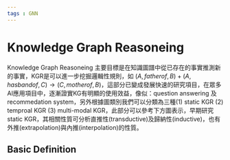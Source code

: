 ```yaml
---
tags : GNN
---
```

Knowledge Graph Reasoneing
===
Knowledge Graph Reasoneing 主要目標是在知識圖譜中從已存在的事實推測新的事實，KGR是可以進一步挖掘邏輯性規則，如   $(A, father of, B)+(A, hasband of, C) \rightarrow (C, mother of,B)$，這部分已變成發展快速的研究項目，在眾多AI應用項目中，逐漸證實KG有明顯的使用效益，像似：question answering 及 recommedation system，另外根據圖類別我們可以分類為三種(1) static KGR (2) temproal KGR (3) multi-modal KGR，此部分可以參考下方圖表示，早期研究 static KGR，其相關性質可分析直推性(transductive)及歸納性(inductive)，也有外推(extrapolation)與內推(interpolation)的性質。
## Basic Definition